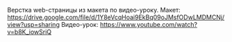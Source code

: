 Верстка web-страницы из макета по видео-уроку.
Макет: https://drive.google.com/file/d/1Y8eVcqHoai9EkBq09oJMsfODwLMDMCNj/view?usp=sharing
Видео-урок: https://www.youtube.com/watch?v=b8K_iowSriQ
